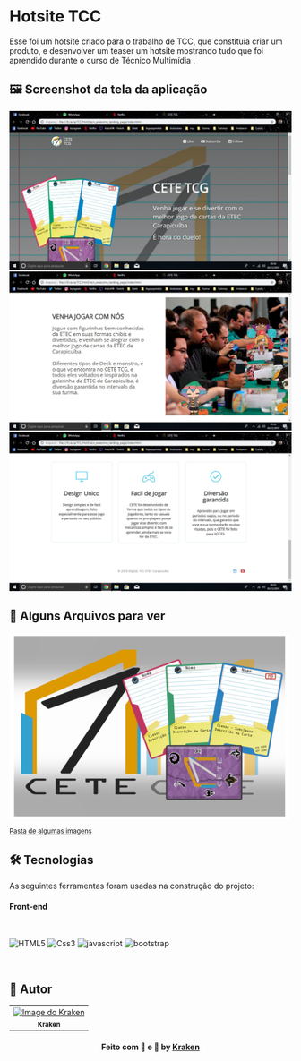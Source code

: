 # Hotsite TCC
Esse foi um hotsite criado para o trabalho de TCC, que constituia criar um produto, e desenvolver um teaser um hotsite mostrando tudo que foi aprendido durante o curso de Técnico Multimídia .

## 🖼 Screenshot da tela da aplicação 

 <img src="https://github.com/JollyRogerKraken/TCC-HotSite/blob/main/img/0-1.jpeg"> 
 
 <img src="https://github.com/JollyRogerKraken/TCC-HotSite/blob/main/img/0-2.jpeg">
 
 <img src="https://github.com/JollyRogerKraken/TCC-HotSite/blob/main/img/0-3.jpeg">

## 💾 Alguns Arquivos para ver

<a href="https://github.com/JollyRogerKraken/TCC-HotSite/tree/main/img">
   <img src="https://github.com/JollyRogerKraken/TCC-HotSite/blob/main/img/intro.png" width="500px;" alt="Image do Kraken" />
   <br />
   <sub><p>Pasta de algumas imagens</p></sub>
</a>

## 🛠 Tecnologias

As seguintes ferramentas foram usadas na construção do projeto:

#### **Front-end** 
<br>
<p align="left">

  <a>
    <img
      src="https://cdn.jsdelivr.net/gh/devicons/devicon/icons/html5/html5-original.svg"
      alt="HTML5"
      width="120"
      height="120"
    />
  </a>

  <a>
    <img
      src="https://cdn.jsdelivr.net/gh/devicons/devicon/icons/css3/css3-original.svg"
      alt="Css3"
      width="120"
      height="120"
    />
  </a>
  <a>
    <img
      src="https://cdn.jsdelivr.net/gh/devicons/devicon/icons/javascript/javascript-original.svg"
      alt="javascript"
      width="120"
      height="120"
    />
  </a>
 <a>
    <img
      src="https://cdn.jsdelivr.net/gh/devicons/devicon/icons/bootstrap/bootstrap-original.svg"
      alt="bootstrap"
      width="120"
      height="120"
    />
  </a>
  
</p>

<br>

## 🐙 Autor

<table align="center">
    <tr>
        <td align="center">
            <a href="https://github.com/JollyRogerKraken">
                <img src="https://avatars.githubusercontent.com/u/93014302?v=4" width="150px;" alt="Image do Kraken" />
                <br />
                <sub><b>Kraken</b></sub>
            </a>
        </td>    
    </tr>
</table>
<h4 align="center">
   Feito com 🖤 e 🤬 by  <a href="https://beacons.ai/jollyroger" target="_blank"> Kraken </a>
</h4>

